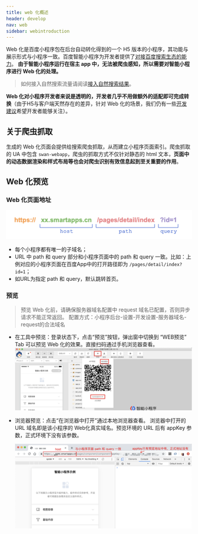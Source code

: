 ```yaml
---
title: web 化概述
header: develop
nav: web
sidebar: webintroduction
---
```


Web 化是百度小程序包在后台自动转化得到的一个 H5 版本的小程序，其功能与展示形式与小程序一致。百度智能小程序为开发者提供了[对接百度搜索生态的能力](https://smartprogram.baidu.com/docs/introduction/intro/)。 **由于智能小程序运行在宿主 app 中，无法被爬虫感知，所以需要对智能小程序进行 Web 化的处理。**

> 如何接入自然搜索流量请阅读[接入自然搜索结果](https://smartprogram.baidu.com/docs/introduction/rank/)。


**Web 化对小程序开发者来说是透明的，开发者几乎不用做额外的适配即可完成转换**（由于H5与客户端天然存在的差异，针对 Web 化的场景，我们仍有一些[开发建议](http://smartprogram.baidu.com/docs/develop/web/proposal/)希望开发者能够关注）。

## 关于爬虫抓取
生成的 Web 化页面会提供给搜索爬虫抓取，从而建立小程序页面索引。爬虫抓取的 UA 中包含 `swan-webapp`，爬虫的抓取方式不仅针对静态的 html 文本，**页面中的动态数据渲染和样式布局等也会对爬虫识别有效信息起到至关重要的作用**。

## Web 化预览

### Web 化页面地址

![图片](../../../img/web/web5.png)

* 每个小程序都有唯一的子域名；
* URL 中 path 和 query 部分和小程序页面中的 path 和 query 一致。比如：上例对应的小程序页面在百度App中的打开路径即为 `/pages/detail/index?id=1`；
* 如URL为指定 path 和 query，默认跳转首页。

### 预览

> 预览 Web 化前，请确保服务器域名配置中 request 域名已配置，否则异步请求不能正常返回。
> 配置方式：小程序后台-设置-开发设置-服务器域名-request的合法域名

* 在工具中预览：登录状态下，点击“预览”按钮，弹出窗中切换到 “WEB预览” Tab 可以预览 Web 化的效果。直接扫码通过手机浏览器查看。
![图片](../../../img/web/web1.png)


* 浏览器预览：点击“在浏览器中打开”通过本地浏览器查看。
浏览器中打开的 URL 域名即是该小程序的 Web化真实域名。预览环境的 URL 后有 appKey 参数，正式环境下没有该参数。

   ![图片](../../../img/web/web2.png)



